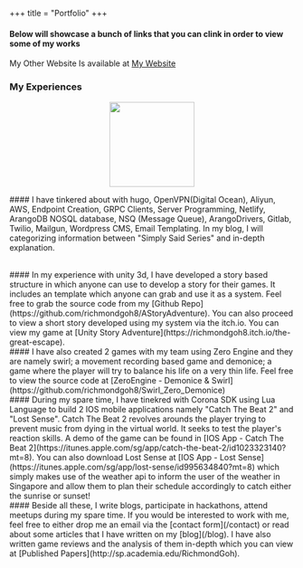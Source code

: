 +++
title = "Portfolio"
+++

#### Below will showcase a bunch of links that you can clink in order to view some of my works
My Other Website Is available at [My Website](http://rlc4u.com.s3-website-ap-southeast-1.amazonaws.com/)
### My Experiences
<p align="center">
    <img src="/images/myavatar.png" width="150">
</p>  
#### I have tinkered about with hugo, OpenVPN(Digital Ocean), Aliyun, AWS, Endpoint Creation, GRPC Clients, Server Programming, Netlify, ArangoDB NOSQL database, NSQ (Message Queue), ArangoDrivers, Gitlab, Twilio, Mailgun, Wordpress CMS, Email Templating. In my blog, I will categorizing information between "Simply Said Series" and in-depth explanation.</p>
</br>
#### In my experience with unity 3d, I have developed a story based structure in which anyone can use to develop a story for their games. It includes an template which anyone can grab and use it as a system. Feel free to grab the source code from my [Github Repo](https://github.com/richmondgoh8/AStoryAdventure). You can also proceed to view a short story developed using my system via the itch.io. You can view my game at [Unity Story Adventure](https://richmondgoh8.itch.io/the-great-escape).
</br>
#### I have also created 2 games with my team using Zero Engine and they are namely swirl; a movement recording based game and demonice; a game where the player will try to balance his life on a very thin life. Feel free to view the source code at [ZeroEngine - Demonice & Swirl](https://github.com/richmondgoh8/Swirl_Zero_Demonice)
</br>
#### During my spare time, I have tinekred with Corona SDK using Lua Language to build 2 IOS mobile applications namely "Catch The Beat 2" and "Lost Sense". Catch The Beat 2 revolves arounds the player trying to prevent music from dying in the virtual world. It seeks to test the player's reaction skills. A demo of the game can be found in [IOS App - Catch The Beat 2](https://itunes.apple.com/sg/app/catch-the-beat-2/id1023323140?mt=8). You can also download Lost Sense at [IOS App - Lost Sense](https://itunes.apple.com/sg/app/lost-sense/id995634840?mt=8) which simply makes use of the weather api to inform the user of the weather in Singapore and allow them to plan their schedule accordingly to catch either the sunrise or sunset!
</br>
#### Beside all these, I write blogs, participate in hackathons, attend meetups during my spare time. If you would be interested to work with me, feel free to either drop me an email via the [contact form](/contact) or read about some articles that I have written on my [blog](/blog). I have also written game reviews and the analysis of them in-depth which you can view at [Published Papers](http://sp.academia.edu/RichmondGoh).
</br>
</br>
